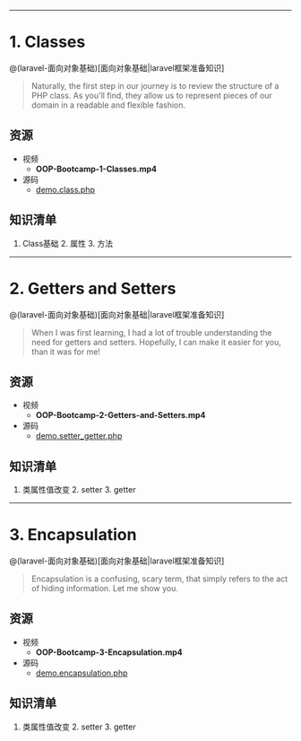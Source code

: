 ------
# 1. Classes

@(laravel-面向对象基础)[面向对象基础|laravel框架准备知识]

> Naturally, the first step in our journey is to review the structure of a PHP class. As you'll find, they allow us to represent pieces of our domain in a readable and flexible fashion.

## 资源

- 视频
    - **OOP-Bootcamp-1-Classes.mp4**
- 源码
    - [demo.class.php][demo.class.php]

## 知识清单

1. Class基础
    2. 属性
    3. 方法

[demo.class.php]:https://github.com/hackingangle/php/blob/master/demo.class.php

------
# 2. Getters and Setters

@(laravel-面向对象基础)[面向对象基础|laravel框架准备知识]

> When I was first learning, I had a lot of trouble understanding the need for getters and setters. Hopefully, I can make it easier for you, than it was for me!

## 资源

- 视频
    - **OOP-Bootcamp-2-Getters-and-Setters.mp4**
- 源码
    - [demo.setter_getter.php][demo.setter_getter.php]

## 知识清单

1. 类属性值改变
    2. setter
    3. getter

[demo.setter_getter.php]:https://github.com/hackingangle/php/blob/master/demo.setter_getter.php

------
# 3. Encapsulation

@(laravel-面向对象基础)[面向对象基础|laravel框架准备知识]

> Encapsulation is a confusing, scary term, that simply refers to the act of hiding information. Let me show you.

## 资源

- 视频
    - **OOP-Bootcamp-3-Encapsulation.mp4**
- 源码
    - [demo.encapsulation.php][demo.encapsulation.php]

## 知识清单

1. 类属性值改变
    2. setter
    3. getter

[demo.encapsulation.php]:https://github.com/hackingangle/php/blob/master/demo.encapsulation.php
